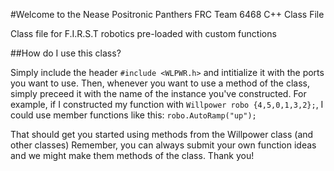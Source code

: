 #Welcome to the Nease Positronic Panthers FRC Team 6468 C++ Class File

Class file for F.I.R.S.T robotics pre-loaded with custom functions

##How do I use this class?

  Simply include the header `#include <WLPWR.h>` and intitialize it with the ports you want to use.
  Then, whenever you want to use a method of the class, simply preceed it with the name of the instance
  you've constructed. For example, if I constructed my function with `Willpower robo {4,5,0,1,3,2};`, I could
  use member functions like this: `robo.AutoRamp("up");` 
  
  That should get you started using methods from the Willpower class (and other classes) 
  Remember, you can always submit your own function ideas and we might make them methods of
  the class. Thank you!


